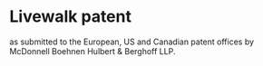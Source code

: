# Livewalk patent

as submitted to the European, US and Canadian patent offices by McDonnell Boehnen Hulbert & Berghoff LLP.
